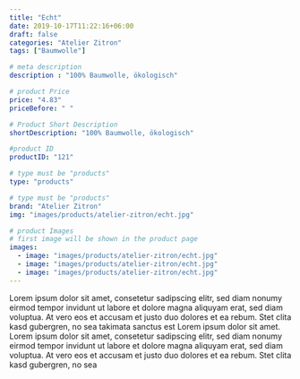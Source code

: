```yaml
---
title: "Echt"
date: 2019-10-17T11:22:16+06:00
draft: false
categories: "Atelier Zitron"
tags: ["Baumwolle"]	

# meta description
description : "100% Baumwolle, ökologisch"

# product Price
price: "4.83"
priceBefore: " "

# Product Short Description
shortDescription: "100% Baumwolle, ökologisch"

#product ID
productID: "121"

# type must be "products"
type: "products"

# type must be "products"
brand: "Atelier Zitron"
img: "images/products/atelier-zitron/echt.jpg"   

# product Images
# first image will be shown in the product page
images:
  - image: "images/products/atelier-zitron/echt.jpg"
  - image: "images/products/atelier-zitron/echt.jpg"
  - image: "images/products/atelier-zitron/echt.jpg"
---
```


Lorem ipsum dolor sit amet, consetetur sadipscing elitr, sed diam nonumy eirmod tempor invidunt ut labore et dolore magna aliquyam erat, sed diam voluptua. At vero eos et accusam et justo duo dolores et ea rebum. Stet clita kasd gubergren, no sea takimata sanctus est Lorem ipsum dolor sit amet. Lorem ipsum dolor sit amet, consetetur sadipscing elitr, sed diam nonumy eirmod tempor invidunt ut labore et dolore magna aliquyam erat, sed diam voluptua. At vero eos et accusam et justo duo dolores et ea rebum. Stet clita kasd gubergren, no sea 
